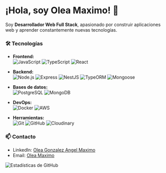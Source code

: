 # ¡Hola, soy Olea Maximo! 👋

Soy **Desarrollador Web Full Stack**, apasionado por construir aplicaciones web y aprender constantemente nuevas tecnologías.

### 🛠 Tecnologías
- **Frontend:**  
  ![JavaScript](https://img.shields.io/badge/-JavaScript-black?style=flat-square&logo=javascript) 
  ![TypeScript](https://img.shields.io/badge/-TypeScript-007ACC?style=flat-square&logo=typescript)
  ![React](https://img.shields.io/badge/-React-61DAFB?style=flat-square&logo=react)

- **Backend:**  
  ![Node.js](https://img.shields.io/badge/-Node.js-339933?style=flat-square&logo=node.js)
  ![Express](https://img.shields.io/badge/-Express-black?style=flat-square&logo=express)
  ![NestJS](https://img.shields.io/badge/-NestJS-E0234E?style=flat-square&logo=nestjs)
  ![TypeORM](https://img.shields.io/badge/-TypeORM-F50?style=flat-square&logo=typeorm)
  ![Mongoose](https://img.shields.io/badge/-Mongoose-800?style=flat-square&logo=mongoose)

- **Bases de datos:**  
  ![PostgreSQL](https://img.shields.io/badge/-PostgreSQL-336791?style=flat-square&logo=postgresql)
  ![MongoDB](https://img.shields.io/badge/-MongoDB-47A248?style=flat-square&logo=mongodb)

- **DevOps:**  
  ![Docker](https://img.shields.io/badge/-Docker-2496ED?style=flat-square&logo=docker)
  ![AWS](https://img.shields.io/badge/-AWS-232F3E?style=flat-square&logo=amazon-aws)

- **Herramientas:**  
  ![Git](https://img.shields.io/badge/-Git-F05032?style=flat-square&logo=git)
  ![GitHub](https://img.shields.io/badge/-GitHub-181717?style=flat-square&logo=github)
  ![Cloudinary](https://img.shields.io/badge/-Cloudinary-F28E1C?style=flat-square&logo=cloudinary)

### 📫 Contacto
- LinkedIn: [Olea Gonzalez Angel Maximo](www.linkedin.com/in/angel-maximo-olea-gonzález-631943307)
- Email: [Olea Maximo](mailto:olea.maximo17@gmail.com)

![Estadísticas de GitHub](https://github-readme-stats.vercel.app/api?username=Maxi161&show_icons=true&theme=radical)
